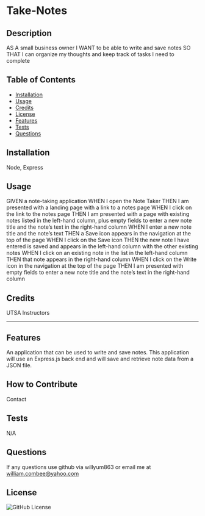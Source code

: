 # Take-Notes

  ## Description
AS A small business owner
I WANT to be able to write and save notes
SO THAT I can organize my thoughts and keep track of tasks I need to complete

## Table of Contents 
    
- [Installation](#install)
- [Usage](#usage)
- [Credits](#credits)
- [License](#license)
- [Features](#features)
- [Tests](#tests)
- [Questions](#quesgions)

## Installation
Node, Express

## Usage
GIVEN a note-taking application
WHEN I open the Note Taker
THEN I am presented with a landing page with a link to a notes page
WHEN I click on the link to the notes page
THEN I am presented with a page with existing notes listed in the left-hand column, plus empty fields to enter a new note title and the note’s text in the right-hand column
WHEN I enter a new note title and the note’s text
THEN a Save icon appears in the navigation at the top of the page
WHEN I click on the Save icon
THEN the new note I have entered is saved and appears in the left-hand column with the other existing notes
WHEN I click on an existing note in the list in the left-hand column
THEN that note appears in the right-hand column
WHEN I click on the Write icon in the navigation at the top of the page
THEN I am presented with empty fields to enter a new note title and the note’s text in the right-hand column

## Credits
UTSA Instructors

---

## Features
An application that can be used to write and save notes. This application will use an Express.js back end and will save and retrieve note data from a JSON file.

## How to Contribute
Contact

## Tests
N/A

## Questions 
If any questions use github via willyum863 or email me at william.combee@yahoo.com

## License
![GitHub License](https://img.shields.io/badge/license-MIT-blue.svg)


